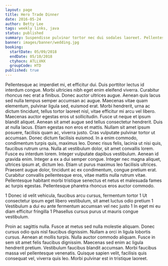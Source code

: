 ```yaml
---
layout: page
title: Hero Trade Dinner
date: 2016-05-24
author: Betty Lee
tags: weekly links, java
status: published
summary: Suspendisse pulvinar tortor nec dui sodales laoreet. Pellentesque habitant.
banner: images/banner/wedding.jpg
booking:
  startDate: 05/09/2018
  endDate: 05/10/2018
  ctyhocn: ATLLVHX
  groupCode: HTD
published: true
---
```

Pellentesque ac imperdiet mi, et efficitur dui. Duis porttitor lectus id interdum congue. Morbi ultricies nibh eget enim eleifend viverra. Curabitur rhoncus nec erat a finibus. Donec auctor ultrices augue. Aenean quis lacus sed nulla tempus semper accumsan ac augue. Maecenas vitae quam elementum, pulvinar ligula sed, euismod erat. Morbi hendrerit, urna ac dictum tincidunt, tellus tortor laoreet nisl, vitae efficitur mi arcu vel libero. Maecenas auctor egestas eros ut sollicitudin. Fusce ut neque et ipsum blandit aliquet. Aenean sit amet augue sed tellus consectetur hendrerit. Duis at nulla lacus. Etiam egestas non eros et mattis. Nullam sit amet ipsum posuere, facilisis quam ac, viverra justo. Cras vulputate pulvinar tortor ut accumsan.
Donec dictum facilisis euismod. In a enim commodo, condimentum turpis quis, maximus leo. Donec risus felis, lacinia ut nisi quis, faucibus rutrum urna. Nulla at vestibulum dolor, sit amet convallis lorem. Fusce eu interdum lorem. Integer vulputate dapibus vestibulum. Aenean id gravida enim. Integer a ex a dui semper congue. Integer nec magna aliquet, ultrices ipsum at, dictum leo. Etiam ut purus maximus leo facilisis ultrices. Praesent augue dolor, tincidunt ac ex condimentum, congue pretium erat. Curabitur convallis pellentesque eros, vitae mattis nulla rutrum vitae. Pellentesque habitant morbi tristique senectus et netus et malesuada fames ac turpis egestas. Pellentesque pharetra rhoncus eros auctor commodo.

1 Donec id velit vehicula, faucibus arcu cursus, fermentum tortor
1 Ut consectetur ipsum eget libero vestibulum, sit amet luctus odio pretium
1 Vestibulum a dui eu ante fermentum accumsan vel nec justo
1 In eget mi eu diam efficitur fringilla
1 Phasellus cursus purus ut mauris congue vestibulum.

Proin ac sagittis nulla. Fusce at metus sed nulla molestie aliquam. Donec cursus odio quis nisl faucibus dignissim. Nullam a orci in ligula lobortis cursus. Aenean at mollis turpis. Nulla auctor commodo aliquam. Fusce in sem sit amet felis faucibus dignissim. Maecenas sed enim ac ligula hendrerit pretium. Vestibulum faucibus blandit accumsan. Morbi faucibus massa vel pellentesque venenatis. Quisque sapien velit, facilisis quis consequat vel, viverra quis leo. Morbi pulvinar est in tristique laoreet.

